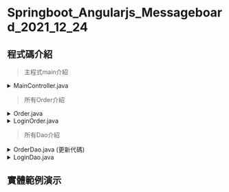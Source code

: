 <h1> Springboot_Angularjs_Messageboard_2021_12_24</h1>

<h2>程式碼介紹</h2>

>主程式main介紹
<details>
	<summary>MainController.java</summary>
</details>

>所有Order介紹
<details>
<summary>Order.java</summary>

	package com.github.xuan118s.springboot_angularjs;
	import java.util.Date;

	public class Order {
		    public int id;
		    public String name;
		    public String messages;
		    public Date create_date; 

			public int getId() {
				return id;
			}
			public void setId(int id) {
				this.id = id;
			}
			public String getName() {
				return name;
			}
			public void setName(String name) {
				this.name = name;
			}
			public String getMessage() {
				return messages;
			}
			public void setMessage(String messages) {
				this.messages = messages;
			}
			public Date getcreate_date() {
				return create_date;
			}
			public void setcreate_date(Date create_date) {
				this.create_date = create_date;
			}
	}

# 功用與介紹
1.定義一個public get/set(讀/寫) ，方便外部訪問<br/>
2.所需定義值有ID(身分編號)、NAME(用戶名稱)、MESSAGE(留言訊息)、CREATE_DATE(創建留言時間)<br/>
3. toString() 做資料庫在Java裡的列表頁印與自我檢查<br/>
</details>

<details>
<summary>LoginOrder.java</summary>
	
	package com.github.xuan118s.springboot_angularjs;
	public class LoginOrder {


			public String userName;

			public String userPass;

			public String getUserName() {
				return userName;
			}

			public void setUserName(String userName) {
				this.userName = userName;
			}

			public String getUserPass() {
				return userPass;
			}

			public void setUserPass(String userPass) {
				this.userPass = userPass;
			}
	}
# 功用與介紹

1.定義一個public get/set(讀/寫) ，方便外部訪問<br/>
2.所需定義值有userName(登入者名稱)、userPass(登入者密碼)
</details>

>所有Dao介紹

<details>
<summary>OrderDao.java (更新代碼)</summary>
	
	package com.github.xuan118s.springboot_angularjs;

	import java.util.ArrayList;
	import java.util.List;

	import org.springframework.beans.factory.annotation.Autowired;
	import org.springframework.jdbc.core.JdbcTemplate;
	import org.springframework.jdbc.support.rowset.SqlRowSet;
	import org.springframework.stereotype.Repository;

	@Repository
	public class OrderDao {

		@Autowired
		private JdbcTemplate jdbcTemplate;

		public List<Order> findAll() {
			List<Order> list = new ArrayList<>();
			//1.按照編號做列表排序
			String sql = "SELECT * FROM MemTable ORDER BY ID ASC";
			//2.新增Try...catch防止sqlerror讓程式碼collapse	
			try {
				SqlRowSet rows = jdbcTemplate.queryForRowSet(sql, new Object[] {});
				while (rows.next()) {
					Order order = new Order();
					list.add(order);
					order.id = rows.getInt("ID");
					order.name = rows.getString("NAME");
					order.messages = rows.getString("MESSAGE");
					order.create_date = rows.getDate("DATETIME");}}
			catch(Exception ex) {
				System.out.println(ex.toString());}

			return list;
		}

		public void insert(Order order) {
			  //3. 轉為使用預存程式
			  jdbcTemplate.update("EXECUTE New_Member ?,?",order.name,order.messages);

			  String sql = "select * from MemTable WHERE NAME=? AND MESSAGE=? ";
			  try {
				  List<Order> list = new ArrayList<>();
				  SqlRowSet rows = jdbcTemplate.queryForRowSet(sql,order.name,order.messages);
				  while (rows.next()) {
					list.add(order);
					order.id= rows.getInt("ID");
					order.name = rows.getString("NAME");
					order.messages = rows.getString("MESSAGE");
					order.create_date = rows.getDate("DATETIME");}}
			catch(Exception ex) {
					System.out.println(ex.toString());}
		}

		public void update(Order order) {
			try {//同上使用預存程式
				jdbcTemplate.update("EXECUTE Save_Member ?,?",
					order.messages,order.id);}
			catch(Exception ex) {
				System.out.println(ex.toString());}
		}

		public Order get(String id) {
			Order order = null;
			String sql = "SELECT * FROM MemTable WHERE ID=?";

			try {
				SqlRowSet rows = jdbcTemplate.queryForRowSet(sql,id);
				while (rows.next()) {
					order = new Order();
					order.id = rows.getInt("ID");
					order.name = rows.getString("NAME");
					order.messages = rows.getString("MESSAGE");
					order.create_date = rows.getDate("DATETIME");}}
			catch(Exception ex) {
				System.out.println(ex.toString());}
			return order;
		}

		public void delete(String id) {
			String sql = "DELETE FROM MemTable WHERE ID = ? ";
			try {
				jdbcTemplate.update(sql,
					 id );}
			catch(Exception ex) {
				System.out.println(ex.toString());}
		}

	}
# 功用與介紹

(更新內容筆記)
  
1.按照編號列表排序
>上一次沒有顧慮到順序問題，後來用ASC做小至大排序

2.Try...catch例外處理
>程式中的異常表明一些錯誤或者異常情況發生了，異常如果沒有被處理，繼續程式流程是沒有意義的，也可以方便編程者做檢查與除錯。

3.SQL Stored Procedure
>示範連結:https://zh.wikipedia.org/wiki/%E5%AD%98%E5%82%A8%E7%A8%8B%E5%BA%8F  
>使用方法:"EXECUTE [預存程式名稱] ?,InputIndex"
<hr>
(函式庫簡單功能介紹)

1.findAll()
>1.查詢所有資料  
>2.jdbcTemplate.queryForRowSet方法的調用，返回的則是SqlRowSet對象，進而給予rows變數<br>
>3.rows.next()幾筆資料去迴圈，並且送資料到我們的order()，資料從rows讀取並給予

2.insert()
>1.新增新的資料<br>
>2.jdbcTemplate.queryForRowSet方法的調用，返回的則是SqlRowSet對象，進而給予rows變數<br>
>3.讀取input框裡的值進行新增資料

3.update()
>1.更新資料<br>
>2.資料從NAME與MESSAGE從input裡讀取

4.get()
>1.讀取資料<br>
>2.後續步驟同insert()的方法<br>

5.delete()
>1.刪除指定ID的所有資料欄資料

</details>
	
<details>
<summary>LoginDao.java</summary>

	package com.github.xuan118s.springboot_angularjs;

	import java.util.ArrayList;
	import java.util.List;

	import org.springframework.beans.factory.annotation.Autowired;
	import org.springframework.jdbc.core.JdbcTemplate;
	import org.springframework.jdbc.support.rowset.SqlRowSet;
	import org.springframework.stereotype.Repository;

	@Repository
	public class LoginDao {
	
		@Autowired
		private JdbcTemplate jdbcTemplate;
	
		public int logincheck(LoginOrder loginorder) {
	
			  List<LoginOrder> list = new ArrayList<>();
			  String sql = "select * from LoginNp";
			  int checkrepeat=1;
			  int checkunrepeat=0;
			  SqlRowSet rows = jdbcTemplate.queryForRowSet(sql,new Object[] {});

			  while (rows.next()) {
					list.add(loginorder);
					int checksame=0;
					if(	loginorder.userName.equals(rows.getString("userName"))  ) {						
						checksame++;
					}if(
						loginorder.userPass.equals(rows.getString("userPass"))  ) {						
						checksame++;
					}
					if(checksame==2) {return checkrepeat;}
				}
			  return checkunrepeat;
		}

		public int Registercheck(LoginOrder loginorder) {
	
			  List<LoginOrder> list = new ArrayList<>();
			  String sql = "select * from LoginNp";
			  int checkrepeat=1;
			  int checkunrepeat=0;
			  SqlRowSet rows = jdbcTemplate.queryForRowSet(sql,new Object[] {});
	
			  while (rows.next()) {
					list.add(loginorder);
					if(	
						loginorder.userName.equals(rows.getString("userName"))  ) {
						return checkrepeat;
					}
				}
			  return checkunrepeat;
		}

		public void Registersave(LoginOrder loginorder) {
			  jdbcTemplate.update("EXECUTE New_LoginMember ?,?",loginorder.userName,loginorder.userPass);
		}

	}


# 功用與介紹
(函式庫簡單功能介紹)<br/>
1.logincheck()<br/>
>1.用於判斷登入時該帳號有無註冊過的判斷<br/>
>2.並且判斷密碼是不是正確的

2.Registercheck()<br/>
>1.用於判斷註冊時該帳號名稱是否有重複過的判斷

3.Registersave()<br/>
>1.用於儲存一個新的帳號

</details>

<h2>實體範例演示</h2>

	
